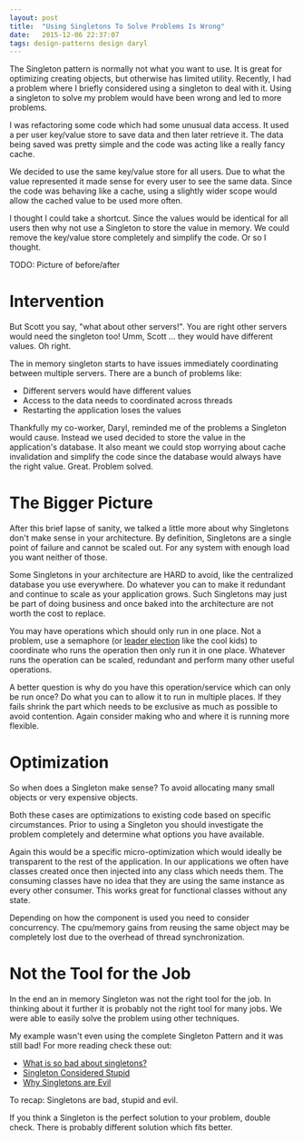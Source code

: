 ```yaml
---
layout: post
title:  "Using Singletons To Solve Problems Is Wrong"
date:   2015-12-06 22:37:07
tags: design-patterns design daryl
---
```


The Singleton pattern is normally not what you want to use. It is great for
optimizing creating objects, but otherwise has limited utility. Recently, I
had a problem where I briefly considered using a singleton to deal with it.
Using a singleton to solve my problem would have been wrong and led to more
problems.

I was refactoring some code which had some unusual data access. It used a
per user key/value store to save data and then later retrieve it. The data
being saved was pretty simple and the code was acting like a really fancy
cache.

We decided to use the same key/value store for all users. Due to what the value
represented it made sense for every user to see the same data. Since the code
was behaving like a cache, using a slightly wider scope would allow the cached
value to be used more often.

I thought I could take a shortcut. Since the values would be identical for all
users then why not use a Singleton to store the value in memory. We could remove
the key/value store completely and simplify the code. Or so I thought.

TODO: Picture of before/after

Intervention
===============================================================================

But Scott you say, "what about other servers!". You are right other servers
would need the singleton too! Umm, Scott ... they would have different values.
Oh right.

The in memory singleton starts to have issues immediately coordinating between
multiple servers. There are a bunch of problems like:

* Different servers would have different values
* Access to the data needs to coordinated across threads
* Restarting the application loses the values

Thankfully my co-worker, Daryl, reminded me of the problems a Singleton would
cause. Instead we used decided to store the value in the application's database.
It also meant we could stop worrying about cache invalidation and simplify the
code since the database would always have the right value. Great. Problem solved.

The Bigger Picture
===============================================================================

After this brief lapse of sanity, we talked a little more about why Singletons
don't make sense in your architecture. By definition, Singletons are a single
point of failure and cannot be scaled out. For any system with enough load
you want neither of those.

Some Singletons in your architecture are HARD to avoid, like the centralized
database you use everywhere. Do whatever you can to make it redundant and
continue to scale as your application grows. Such Singletons may just be part
of doing business and once baked into the architecture are not worth the cost
to replace.

You may have operations which should only run in one place. Not a problem,
use a semaphore (or [leader election][leader] like the cool kids) to coordinate
who runs the operation then only run it in one place. Whatever runs the
operation can be scaled, redundant and perform many other useful operations.

A better question is why do you have this operation/service which can only be
run once? Do what you can to allow it to run in multiple places. If they
fails shrink the part which needs to be exclusive as much as possible to avoid
contention. Again consider making who and where it is running more flexible.

Optimization
===============================================================================

So when does a Singleton make sense? To avoid allocating many small objects or
very expensive objects.

Both these cases are optimizations to existing code based
on specific circumstances. Prior to using a Singleton you should investigate the
problem completely and determine what options you have available.

Again this would be a specific micro-optimization which would ideally be
transparent to the rest of the application. In our applications we often have
classes created once then injected into any class which needs them. The consuming classes have no idea
that they are using the same instance as every other consumer. This works
great for functional classes without any state.

Depending on how the component is
used you need to consider concurrency. The cpu/memory gains from reusing the
same object may be completely lost due to the overhead of thread synchronization.

Not the Tool for the Job
===============================================================================

In the end an in memory Singleton was not the right tool for the job. In
thinking about it further it is probably not the right tool for many jobs.
We were able to easily solve the problem using other techniques.

My example wasn't even using the complete Singleton Pattern and it was still bad!
For more reading check these out:

* [What is so bad about singletons?][bad]
* [Singleton Considered Stupid][stupid]
* [Why Singletons are Evil][evil]

To recap: Singletons are bad, stupid and evil.

If you think a Singleton is the perfect solution to your problem, double check.
There is probably different solution which fits better.

[leader]: https://en.wikipedia.org/wiki/Leader_election
[bad]: http://stackoverflow.com/questions/137975/what-is-so-bad-about-singletons
[stupid]: https://sites.google.com/site/steveyegge2/singleton-considered-stupid
[evil]: http://blogs.msdn.com/b/scottdensmore/archive/2004/05/25/140827.aspx
